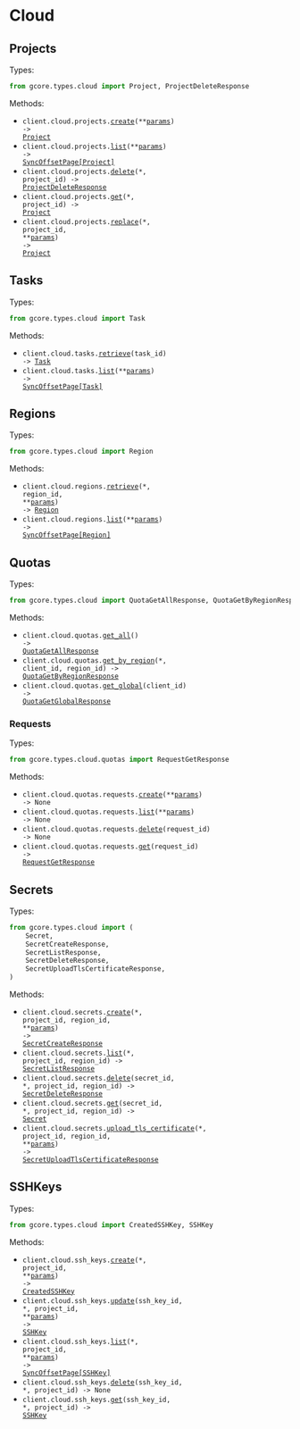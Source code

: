 # Cloud

## Projects

Types:

```python
from gcore.types.cloud import Project, ProjectDeleteResponse
```

Methods:

- <code title="post /cloud/v1/projects">client.cloud.projects.<a href="./src/gcore/resources/cloud/projects.py">create</a>(\*\*<a href="src/gcore/types/cloud/project_create_params.py">params</a>) -> <a href="./src/gcore/types/cloud/project.py">Project</a></code>
- <code title="get /cloud/v1/projects">client.cloud.projects.<a href="./src/gcore/resources/cloud/projects.py">list</a>(\*\*<a href="src/gcore/types/cloud/project_list_params.py">params</a>) -> <a href="./src/gcore/types/cloud/project.py">SyncOffsetPage[Project]</a></code>
- <code title="delete /cloud/v1/projects/{project_id}">client.cloud.projects.<a href="./src/gcore/resources/cloud/projects.py">delete</a>(\*, project_id) -> <a href="./src/gcore/types/cloud/project_delete_response.py">ProjectDeleteResponse</a></code>
- <code title="get /cloud/v1/projects/{project_id}">client.cloud.projects.<a href="./src/gcore/resources/cloud/projects.py">get</a>(\*, project_id) -> <a href="./src/gcore/types/cloud/project.py">Project</a></code>
- <code title="put /cloud/v1/projects/{project_id}">client.cloud.projects.<a href="./src/gcore/resources/cloud/projects.py">replace</a>(\*, project_id, \*\*<a href="src/gcore/types/cloud/project_replace_params.py">params</a>) -> <a href="./src/gcore/types/cloud/project.py">Project</a></code>

## Tasks

Types:

```python
from gcore.types.cloud import Task
```

Methods:

- <code title="get /cloud/v1/tasks/{task_id}">client.cloud.tasks.<a href="./src/gcore/resources/cloud/tasks.py">retrieve</a>(task_id) -> <a href="./src/gcore/types/cloud/task.py">Task</a></code>
- <code title="get /cloud/v1/tasks">client.cloud.tasks.<a href="./src/gcore/resources/cloud/tasks.py">list</a>(\*\*<a href="src/gcore/types/cloud/task_list_params.py">params</a>) -> <a href="./src/gcore/types/cloud/task.py">SyncOffsetPage[Task]</a></code>

## Regions

Types:

```python
from gcore.types.cloud import Region
```

Methods:

- <code title="get /cloud/v1/regions/{region_id}">client.cloud.regions.<a href="./src/gcore/resources/cloud/regions.py">retrieve</a>(\*, region_id, \*\*<a href="src/gcore/types/cloud/region_retrieve_params.py">params</a>) -> <a href="./src/gcore/types/cloud/region.py">Region</a></code>
- <code title="get /cloud/v1/regions">client.cloud.regions.<a href="./src/gcore/resources/cloud/regions.py">list</a>(\*\*<a href="src/gcore/types/cloud/region_list_params.py">params</a>) -> <a href="./src/gcore/types/cloud/region.py">SyncOffsetPage[Region]</a></code>

## Quotas

Types:

```python
from gcore.types.cloud import QuotaGetAllResponse, QuotaGetByRegionResponse, QuotaGetGlobalResponse
```

Methods:

- <code title="get /cloud/v2/client_quotas">client.cloud.quotas.<a href="./src/gcore/resources/cloud/quotas/quotas.py">get_all</a>() -> <a href="./src/gcore/types/cloud/quota_get_all_response.py">QuotaGetAllResponse</a></code>
- <code title="get /cloud/v2/regional_quotas/{client_id}/{region_id}">client.cloud.quotas.<a href="./src/gcore/resources/cloud/quotas/quotas.py">get_by_region</a>(\*, client_id, region_id) -> <a href="./src/gcore/types/cloud/quota_get_by_region_response.py">QuotaGetByRegionResponse</a></code>
- <code title="get /cloud/v2/global_quotas/{client_id}">client.cloud.quotas.<a href="./src/gcore/resources/cloud/quotas/quotas.py">get_global</a>(client_id) -> <a href="./src/gcore/types/cloud/quota_get_global_response.py">QuotaGetGlobalResponse</a></code>

### Requests

Types:

```python
from gcore.types.cloud.quotas import RequestGetResponse
```

Methods:

- <code title="post /cloud/v2/limits_request">client.cloud.quotas.requests.<a href="./src/gcore/resources/cloud/quotas/requests.py">create</a>(\*\*<a href="src/gcore/types/cloud/quotas/request_create_params.py">params</a>) -> None</code>
- <code title="get /cloud/v2/limits_request">client.cloud.quotas.requests.<a href="./src/gcore/resources/cloud/quotas/requests.py">list</a>(\*\*<a href="src/gcore/types/cloud/quotas/request_list_params.py">params</a>) -> None</code>
- <code title="delete /cloud/v2/limits_request/{request_id}">client.cloud.quotas.requests.<a href="./src/gcore/resources/cloud/quotas/requests.py">delete</a>(request_id) -> None</code>
- <code title="get /cloud/v2/limits_request/{request_id}">client.cloud.quotas.requests.<a href="./src/gcore/resources/cloud/quotas/requests.py">get</a>(request_id) -> <a href="./src/gcore/types/cloud/quotas/request_get_response.py">RequestGetResponse</a></code>

## Secrets

Types:

```python
from gcore.types.cloud import (
    Secret,
    SecretCreateResponse,
    SecretListResponse,
    SecretDeleteResponse,
    SecretUploadTlsCertificateResponse,
)
```

Methods:

- <code title="post /cloud/v1/secrets/{project_id}/{region_id}">client.cloud.secrets.<a href="./src/gcore/resources/cloud/secrets.py">create</a>(\*, project_id, region_id, \*\*<a href="src/gcore/types/cloud/secret_create_params.py">params</a>) -> <a href="./src/gcore/types/cloud/secret_create_response.py">SecretCreateResponse</a></code>
- <code title="get /cloud/v1/secrets/{project_id}/{region_id}">client.cloud.secrets.<a href="./src/gcore/resources/cloud/secrets.py">list</a>(\*, project_id, region_id) -> <a href="./src/gcore/types/cloud/secret_list_response.py">SecretListResponse</a></code>
- <code title="delete /cloud/v1/secrets/{project_id}/{region_id}/{secret_id}">client.cloud.secrets.<a href="./src/gcore/resources/cloud/secrets.py">delete</a>(secret_id, \*, project_id, region_id) -> <a href="./src/gcore/types/cloud/secret_delete_response.py">SecretDeleteResponse</a></code>
- <code title="get /cloud/v1/secrets/{project_id}/{region_id}/{secret_id}">client.cloud.secrets.<a href="./src/gcore/resources/cloud/secrets.py">get</a>(secret_id, \*, project_id, region_id) -> <a href="./src/gcore/types/cloud/secret.py">Secret</a></code>
- <code title="post /cloud/v2/secrets/{project_id}/{region_id}">client.cloud.secrets.<a href="./src/gcore/resources/cloud/secrets.py">upload_tls_certificate</a>(\*, project_id, region_id, \*\*<a href="src/gcore/types/cloud/secret_upload_tls_certificate_params.py">params</a>) -> <a href="./src/gcore/types/cloud/secret_upload_tls_certificate_response.py">SecretUploadTlsCertificateResponse</a></code>

## SSHKeys

Types:

```python
from gcore.types.cloud import CreatedSSHKey, SSHKey
```

Methods:

- <code title="post /cloud/v1/ssh_keys/{project_id}">client.cloud.ssh_keys.<a href="./src/gcore/resources/cloud/ssh_keys.py">create</a>(\*, project_id, \*\*<a href="src/gcore/types/cloud/ssh_key_create_params.py">params</a>) -> <a href="./src/gcore/types/cloud/created_ssh_key.py">CreatedSSHKey</a></code>
- <code title="patch /cloud/v1/ssh_keys/{project_id}/{ssh_key_id}">client.cloud.ssh_keys.<a href="./src/gcore/resources/cloud/ssh_keys.py">update</a>(ssh_key_id, \*, project_id, \*\*<a href="src/gcore/types/cloud/ssh_key_update_params.py">params</a>) -> <a href="./src/gcore/types/cloud/ssh_key.py">SSHKey</a></code>
- <code title="get /cloud/v1/ssh_keys/{project_id}">client.cloud.ssh_keys.<a href="./src/gcore/resources/cloud/ssh_keys.py">list</a>(\*, project_id, \*\*<a href="src/gcore/types/cloud/ssh_key_list_params.py">params</a>) -> <a href="./src/gcore/types/cloud/ssh_key.py">SyncOffsetPage[SSHKey]</a></code>
- <code title="delete /cloud/v1/ssh_keys/{project_id}/{ssh_key_id}">client.cloud.ssh_keys.<a href="./src/gcore/resources/cloud/ssh_keys.py">delete</a>(ssh_key_id, \*, project_id) -> None</code>
- <code title="get /cloud/v1/ssh_keys/{project_id}/{ssh_key_id}">client.cloud.ssh_keys.<a href="./src/gcore/resources/cloud/ssh_keys.py">get</a>(ssh_key_id, \*, project_id) -> <a href="./src/gcore/types/cloud/ssh_key.py">SSHKey</a></code>
